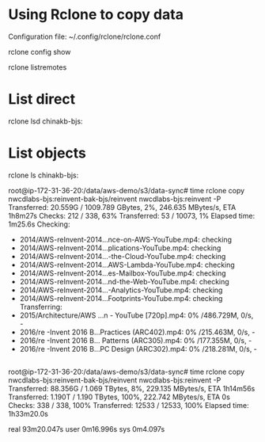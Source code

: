 
# Using Rclone to copy data

Configuration file: ~/.config/rclone/rclone.conf

rclone config show

rclone listremotes

# List direct
rclone lsd chinakb-bjs:

# List objects
rclone ls chinakb-bjs:

root@ip-172-31-36-20:/data/aws-demo/s3/data-sync# time rclone copy nwcdlabs-bjs:reinvent-bak-bjs/reinvent nwcdlabs-bjs:reinvent -P
Transferred:       20.559G / 1009.789 GBytes, 2%, 246.635 MBytes/s, ETA 1h8m27s
Checks:               212 / 338, 63%
Transferred:           53 / 10073, 1%
Elapsed time:      1m25.6s
Checking:
 * 2014/AWS-reInvent-2014…nce-on-AWS-YouTube.mp4: checking
 * 2014/AWS-reInvent-2014…plications-YouTube.mp4: checking
 * 2014/AWS-reInvent-2014…-the-Cloud-YouTube.mp4: checking
 * 2014/AWS-reInvent-2014…AWS-Lambda-YouTube.mp4: checking
 * 2014/AWS-reInvent-2014…es-Mailbox-YouTube.mp4: checking
 * 2014/AWS-reInvent-2014…nd-the-Web-YouTube.mp4: checking
 * 2014/AWS-reInvent-2014…-Analytics-YouTube.mp4: checking
 * 2014/AWS-reInvent-2014…Footprints-YouTube.mp4: checking
Transferring:
 * 2015/Architecture/AWS …n - YouTube [720p].mp4:  0% /486.729M, 0/s, -
 * 2016/re -Invent 2016 B…Practices (ARC402).mp4:  0% /215.463M, 0/s, -
 * 2016/re -Invent 2016 B… Patterns (ARC305).mp4:  0% /177.355M, 0/s, -
 * 2016/re -Invent 2016 B…PC Design (ARC302).mp4:  0% /218.281M, 0/s, -


##
root@ip-172-31-36-20:/data/aws-demo/s3/data-sync# time rclone copy nwcdlabs-bjs:reinvent-bak-bjs/reinvent nwcdlabs-bjs:reinvent -P
Transferred:       88.356G / 1.069 TBytes, 8%, 229.135 MBytes/s, ETA 1h14m56s
Transferred:        1.190T / 1.190 TBytes, 100%, 222.742 MBytes/s, ETA 0s
Checks:               338 / 338, 100%
Transferred:        12533 / 12533, 100%
Elapsed time:   1h33m20.0s

real    93m20.047s
user    0m16.996s
sys     0m4.097s
